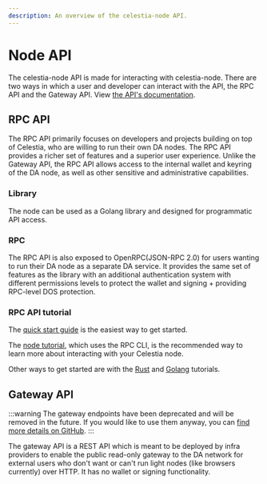 ```yaml
---
description: An overview of the celestia-node API.
---
```


# Node API

The celestia-node API is made for interacting with celestia-node.
There are two ways in which a user and developer can interact with
the API, the RPC API and the Gateway API. View
[the API's documentation](https://node-rpc-docs.celestia.org/).

## RPC API

The RPC API primarily focuses on developers and projects building on
top of Celestia, who are willing to run their own DA nodes. The RPC API
provides a richer set of features and a superior user experience.
Unlike the Gateway API, the RPC API allows access
to the internal wallet and keyring of the DA node, as well as other
sensitive and administrative capabilities.

### Library

The node can be used as a Golang library and designed for programmatic API access.

<!-- (WIP atm([celestiaorg/celestia-node#2349](https://github.com/celestiaorg/celestia-node/issues/2349))
and needs to be cleaned up for convenience as well as needs examples) -->

### RPC

The RPC API is also exposed to OpenRPC(JSON-RPC 2.0) for users wanting
to run their DA node as a separate DA service. It provides the same
set of features as the library with an additional authentication system
with different permissions levels to protect the wallet and
signing + providing RPC-level DOS protection.

### RPC API tutorial

The [quick start guide](/how-to-guides/quick-start.md) is the easiest way to get started.

The [node tutorial](/tutorials/node-tutorial.md), which uses the RPC CLI, is the
recommended way
to learn more about interacting with your Celestia node.

Other ways to get started are with the [Rust](/tutorials/rust-client-tutorial.md) and [Golang](/tutorials/golang-client-tutorial.md) tutorials.

## Gateway API

:::warning
The gateway endpoints have been deprecated and will be removed in the future.
If you would like to use them anyway, you can
[find more details on GitHub](https://github.com/celestiaorg/celestia-node/pull/2360).
:::

The gateway API is a REST API which is meant to be deployed by infra
providers to enable the public read-only gateway to the DA network for
external users who don't want or can't run light nodes
(like browsers currently) over HTTP. It has no wallet or signing
functionality.

<!-- We may also implement super-light-clients over Gateway API at some point. -->

